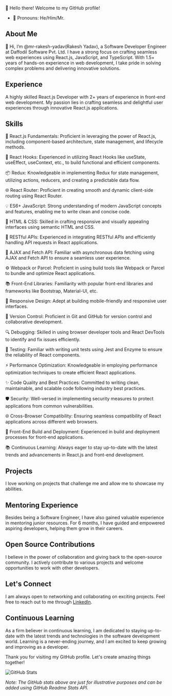 👋 Hello there! Welcome to my GitHub profile!

- 💬 Pronouns: He/Him/Mr.

## About Me
👋 Hi, I’m @mr-rakesh-yadav(Rakesh Yadav), a Software Developer Engineer at Daffodil Software Pvt. Ltd. I have a strong focus on crafting seamless web experiences using React.js, JavaScript, and TypeScript. With 1.5+ years of hands-on experience in web development, I take pride in solving complex problems and delivering innovative solutions.

## Experience

A highly skilled React.js Developer with 2+ years of experience in front-end web development. My passion lies in crafting seamless and delightful user experiences through innovative React.js applications.

## Skills

🚀 React.js Fundamentals: Proficient in leveraging the power of React.js, including component-based architecture, state management, and lifecycle methods.

🔗 React Hooks: Experienced in utilizing React Hooks like useState, useEffect, useContext, etc., to build functional and efficient components.

📦 Redux: Knowledgeable in implementing Redux for state management, utilizing actions, reducers, and creating a predictable data flow.

🌐 React Router: Proficient in creating smooth and dynamic client-side routing using React Router.

💡 ES6+ JavaScript: Strong understanding of modern JavaScript concepts and features, enabling me to write clean and concise code.

🎨 HTML & CSS: Skilled in crafting responsive and visually appealing interfaces using semantic HTML and CSS.

🔌 RESTful APIs: Experienced in integrating RESTful APIs and efficiently handling API requests in React applications.

🔄 AJAX and Fetch API: Familiar with asynchronous data fetching using AJAX and Fetch API to ensure a seamless user experience.

⚙️ Webpack or Parcel: Proficient in using build tools like Webpack or Parcel to bundle and optimize React applications.

📚 Front-End Libraries: Familiarity with popular front-end libraries and frameworks like Bootstrap, Material-UI, etc.

📱 Responsive Design: Adept at building mobile-friendly and responsive user interfaces.

🔧 Version Control: Proficient in Git and GitHub for version control and collaborative development.

🔍 Debugging: Skilled in using browser developer tools and React DevTools to identify and fix issues efficiently.

🧪 Testing: Familiar with writing unit tests using Jest and Enzyme to ensure the reliability of React components.

⚡ Performance Optimization: Knowledgeable in employing performance optimization techniques to create efficient React applications.

✨ Code Quality and Best Practices: Committed to writing clean, maintainable, and scalable code following industry best practices.

🛡️ Security: Well-versed in implementing security measures to protect applications from common vulnerabilities.

🌐 Cross-Browser Compatibility: Ensuring seamless compatibility of React applications across different web browsers.

🚀 Front-End Build and Deployment: Experienced in build and deployment processes for front-end applications.

📚 Continuous Learning: Always eager to stay up-to-date with the latest trends and advancements in React.js and front-end development.

## Projects

I love working on projects that challenge me and allow me to showcase my abilities.

## Mentoring Experience

Besides being a Software Engineer, I have also gained valuable experience in mentoring junior resources. For 6 months, I have guided and empowered aspiring developers, helping them grow in their careers.

## Open Source Contributions

I believe in the power of collaboration and giving back to the open-source community. I actively contribute to various projects and welcome opportunities to work with other developers.

## Let's Connect

I am always open to networking and collaborating on exciting projects. Feel free to reach out to me through [LinkedIn](https://www.linkedin.com/in/rakeshyadav01/).

## Continuous Learning

As a firm believer in continuous learning, I am dedicated to staying up-to-date with the latest trends and technologies in the software development world. Learning is a never-ending journey, and I am excited to keep growing and improving as a developer.

Thank you for visiting my GitHub profile. Let's create amazing things together!

![GitHub Stats](https://github-readme-stats.vercel.app/api?username=Er-Rakesh-Yadav&show_icons=true&theme=radical)

*Note: The GitHub stats above are just for illustrative purposes and can be added using GitHub Readme Stats API.*



